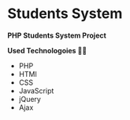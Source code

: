 # Students System

**PHP Students System Project**

**Used Technologoies 🤙✨**
<ul>
<li>PHP</li>
<li>HTMl</li>
<li>CSS</li>
<li>JavaScript</li>
<li>jQuery</li>
<li>Ajax</li>
</ul.
